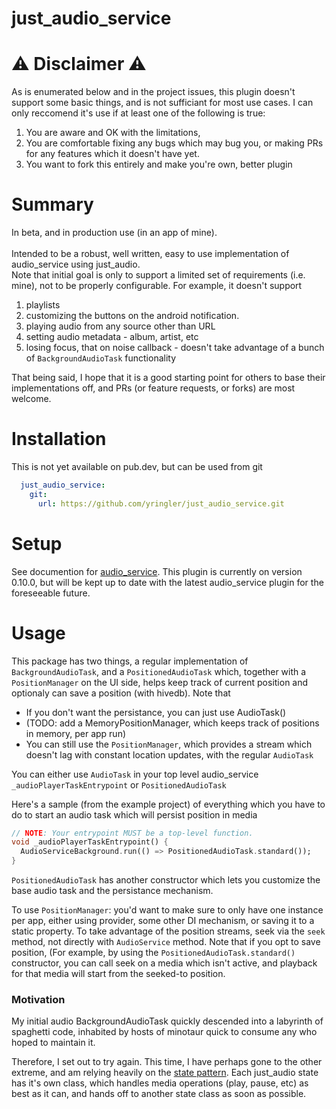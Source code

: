 # just_audio_service

# :warning: Disclaimer :warning:
As is enumerated below and in the project issues, this plugin doesn't support some basic things, and is not sufficiant for most use cases. I can only reccomend
it's use if at least one of the following is true:
1. You are aware and OK with the limitations, 
1. You are comfortable fixing any bugs which may bug you, or making PRs for any features which it doesn't have yet.
1. You want to fork this entirely and make you're own, better plugin

# Summary
In beta, and in production use (in an app of mine).<br>
<br>
Intended to be a robust, well written, easy to use implementation of audio_service using just_audio.<br>
Note that initial goal is only to support a limited set of requirements (i.e. mine), not to be properly configurable.
For example, it doesn't support 
1. playlists
2. customizing the buttons on the android notification.
3. playing audio from any source other than URL
4. setting audio metadata - album, artist, etc
5. losing focus, that on noise callback - doesn't take advantage of a bunch of `BackgroundAudioTask` functionality

That being said, I hope that it is a good starting point for others to base their implementations off, and PRs (or feature requests, or forks) are most welcome.

# Installation
This is not yet available on pub.dev, but can be used from git
```yaml
  just_audio_service:
    git:
      url: https://github.com/yringler/just_audio_service.git
```

# Setup
See documention for [audio_service](https://github.com/ryanheise/audio_service). This plugin is currently on version 0.10.0, but will be kept up to date with the latest audio_service plugin for the foreseeable future.

# Usage
This package has two things, a regular implementation of `BackgroundAudioTask`, and a `PositionedAudioTask` which, together with a `PositionManager` on the UI side, helps keep track of current position and optionaly can save a position (with hivedb).
Note that
* If you don't want the persistance, you can just use AudioTask()
* (TODO: add a MemoryPositionManager, which keeps track of positions in memory, per app run)
* You can still use the `PositionManager`, which provides a stream which doesn't lag with constant location updates, with the regular `AudioTask`

You can either use `AudioTask` in your top level audio_service `_audioPlayerTaskEntrypoint` or `PositionedAudioTask`

Here's a sample (from the example project) of everything which you have to do to start an audio task which will persist
position in media
```dart
// NOTE: Your entrypoint MUST be a top-level function.
void _audioPlayerTaskEntrypoint() {
  AudioServiceBackground.run(() => PositionedAudioTask.standard());
}
```
`PositionedAudioTask` has another constructor which lets you customize the base audio task and the persistance mechanism.

To use `PositionManager`: you'd want to make sure to only have one instance per app, either using provider, some other DI mechanism, or saving it to a static property.
To take advantage of the position streams, seek via the `seek` method, not directly with `AudioService` method.
Note that if you opt to save position, (For example, by using the `PositionedAudioTask.standard()` constructor, you can call seek on a media which isn't active, and playback for that media will start from the seeked-to position.

### Motivation
My initial audio BackgroundAudioTask quickly descended into a labyrinth of spaghetti code, inhabited by hosts of minotaur quick to consume any who hoped to maintain it.

Therefore, I set out to try again. This time, I have perhaps gone to the other extreme, and am relying heavily on the [state pattern](https://refactoring.guru/design-patterns/state). Each just_audio state has it's own class, which handles media operations (play, pause, etc) as best as it can, and hands off to another state class as soon as possible.
